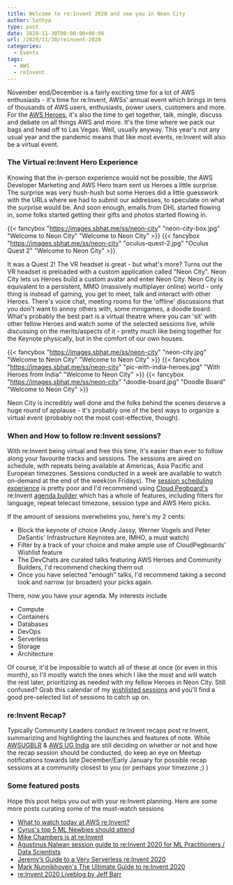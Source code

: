 ```yaml
---
title: Welcome to re:Invent 2020 and see you in Neon City
author: Sathya
type: post
date: 2020-11-30T00:00:00+00:00
url: /2020/11/30/reinvent-2020
categories:
  - Events
tags:
  - AWS
  - reInvent
---
```


November end/December is a fairly exciting time for a lot of AWS enthusiasts - it's time for re:Invent, AWSs' annual event which brings in tens of thousands of AWS users, enthusiasts, power users, customers and more. For the [AWS Heroes](https://aws.amazon.com/developer/community/heroes/), it's also the time to get together, talk, mingle, discuss and debate on all things AWS and more. It's the time where we pack our bags and head off to Las Vegas. Well, usually anyway. This year's not any usual year and the pandemic means that like most events, re:Invent will also be a virtual event.  

### The Virtual re:Invent Hero Experience

Knowing that the in-person experience would not be possible, the AWS Developer Marketing and AWS Hero team sent us Heroes a little surprise. The surprise was very hush-hush but some Heroes did a little guesswork with the URLs where we had to submit our addresses, to speculate on what the surprise would be. And soon enough, emails from DHL started flowing in, some folks started getting their gifts and photos started flowing in. 

{{< fancybox "https://images.sbhat.me/ss/neon-city" "neon-city-box.jpg" "Welcome to Neon City" "Welcome to Neon City" >}}
{{< fancybox "https://images.sbhat.me/ss/neon-city" "oculus-quest-2.jpg" "Oculus Quest 2" "Welcome to Neon City" >}}

It was a Quest 2! The VR headset is great - but what's more? Turns out the VR headset is preloaded with a custom application called "Neon City". Neon City lets us Heroes build a custom avatar and enter Neon City. Neon City is equivalent to a persistent, MMO (massively multiplayer online) world - only thing is instead of gaming, you get to meet, talk and interact with other Heroes. There's voice chat, meeting rooms for the 'offline' discussions that you don't want to annoy others with, some minigames, a doodle board. What's probably the best part is a virtual theatre where you can 'sit' with other fellow Heroes and watch some of the selected sessions live, while discussing on the merits/aspects of it - pretty much like being together for the Keynote physically, but in the comfort of our own houses. 

{{< fancybox "https://images.sbhat.me/ss/neon-city" "neon-city.jpg" "Welcome to Neon City" "Welcome to Neon City" >}}
{{< fancybox "https://images.sbhat.me/ss/neon-city" "pic-with-india-heroes.jpg" "With Heroes from India" "Welcome to Neon City" >}}
{{< fancybox "https://images.sbhat.me/ss/neon-city" "doodle-board.jpg" "Doodle Board" "Welcome to Neon City" >}}

Neon City is incredibly well done and the folks behind the scenes deserve a huge round of applause - it's probably one of the best ways to organize a virtual event (probably not the most cost-effective, though). 


### When and How to follow re:Invent sessions?

With re:Invent being virtual and free this time, it's easier than ever to follow along your favourite tracks and sessions. The sessions are aired on schedule, with repeats being available at Americas, Asia Pacific and European timezones. Sessions conducted in a week are available to watch on-demand at the end of the week(on Fridays). The [session scheduling experience](https://virtual.awsevents.com/agenda) is pretty poor and I'd recommend using [Cloud Pegboard's](https://twitter.com/CloudPegboard) re:Invent [agenda builder](https://www.cloudpegboard.com/reinvent2020.html) which has a whole of features, including filters for language, repeat telecast timezone, session type and AWS Hero picks. 

If the amount of sessions overwhelms you, here's my 2 cents:

- Block the keynote of choice (Andy Jassy, Werner Vogels and Peter DeSantis' Infrastructure Keynotes are, IMHO, a must watch)
- Filter by a track of your choice and make ample use of CloudPegboards' Wishlist feature
- The DevChats are curated talks featuring AWS Heroes and Community Builders, I'd recommend checking them out
- Once you have selected "enough" talks, I'd recommend taking a second look and narrow (or broaden) your picks again. 

There, now you have your agenda. My interests include

- Compute
- Containers
- Databases
- DevOps
- Serverless
- Storage 
- Architecture

Of course, it'd be impossible to watch all of these at once (or even in this month), so I'll mostly watch the ones which I like the most and will watch the rest later, prioritizing as needed with my fellow Heroes in Neon City. Still confused? Grab this calendar of my [wishlisted sessions](https://images.sbhat.me/ss/neon-city/reinvent-wishlist.ics) and you'll find a good pre-selected list of sessions to catch up on.

### re:Invent Recap?

Typically Community Leaders conduct re:Invent recaps post re:Invent, summarizing and highlighting the launches and features of note. While [AWSUGBLR](https://awsugblr.in/) & [AWS UG India](https://twitter.com/awsugindia) are still deciding on whether or not and how the recap session should be conducted, do keep an eye on Meetup notifications towards late December/Early January for possible recap sessions at a community closest to you (or perhaps your timezone ;) ) 

### Some featured posts

Hope this post helps you out with your re:Invent planning. Here are some more posts curating some of the must-watch sessions

- [What to watch today at AWS re:Invent?](https://main.d2ftsesndn83fx.amplifyapp.com/)
- [Cyrus's top 5 ML Newbies should attend](https://www.linkedin.com/pulse/aws-re-invent-2020-so-many-aiml-sessions-hard-figure-wong/)
- [Mike Chambers is at re:Invent](https://youtu.be/dEHsGUhrBJU)
- [Agustinus Nalwan session guide to re:Invent 2020 for ML Practitioners / Data Scientists](https://medium.com/@msubzero2000/cbe736457073)
- [Jeremy’s Guide to a Very Serverless re:Invent 2020](https://www.jeremydaly.com/serverless-reinvent-2020/)
- [Mark Nunnikhoven's The Ultimate Guide to re:Invent 2020](https://acloudguru.com/blog/engineering/the-ultimate-guide-to-reinvent-2020#aws-on-air)
- [re:Invent 2020 Liveblog by Jeff Barr](https://aws.amazon.com/blogs/aws/reinvent-2020-liveblog-andy-jassy-keynote/)
